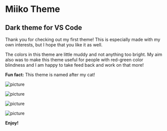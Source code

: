 # Miiko Theme
## Dark theme for VS Code
Thank you for checking out my first theme! This is especially made with my own interests, but I hope that you like it as well. 

The colors in this theme are little muddy and not anything too bright. My aim also was to make this theme useful for people with red-green color blindness and I am happy to take feed back and work on that more!

**Fun fact:** This theme is named after my cat!

![picture]( https://raw.githubusercontent.com/linda-jh/kuvat/main/vscode_miiko2.png?token=ASTXUBZIHBCC5WCJ3UNL2ZDAGZABU )

![picture]( https://raw.githubusercontent.com/linda-jh/kuvat/main/vscode_miiko1.png?token=ASTXUB4773KVPXMSK4EDCSLAGZGPK )

![picture]( https://raw.githubusercontent.com/linda-jh/kuvat/main/vscode_miiko3.png?token=ASTXUB23YZIDPIW6N3NEMVDAGZAEI )

![picture]( https://raw.githubusercontent.com/linda-jh/kuvat/main/vscode_miiko4.png?token=ASTXUBZC35QBOCA53JGEFZTAGZAFO )


**Enjoy!**
